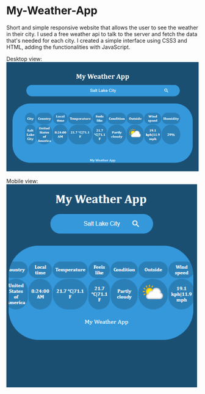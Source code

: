 # My-Weather-App
Short and simple responsive website that allows the user to see the weather in their city.
I used a free weather api to talk to the server and fetch the data that's needed for each city. I created a simple interface using CSS3 and HTML, adding the functionalities with JavaScript.


Desktop view:
<br>
<img src="https://github.com/HarisKordic/My-Weather-App/blob/main/Design%20photos/Desktop_look.png">


Mobile view:
<br>
<img  src="https://github.com/HarisKordic/My-Weather-App/blob/main/Design%20photos/Responsive_look.png" width="500">
